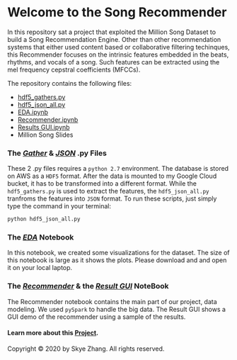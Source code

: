 # Welcome to the Song Recommender

In this repository sat a project that exploited the Million Song Dataset to build a Song Recommendation Engine. Other than other recommendation systems that either used content based or collaborative filtering techinques, this Recommender focuses on the intrinsic features embedded in the beats, rhythms, and vocals of a song. Such features can be extracted using the mel frequency cepstral coefficients (MFCCs).

The repository contains the following files:

* [hdf5_gathers.py](hdf5_gathers.py)
* [hdf5_json_all.py](hdf5_json_all.py)
* [EDA.ipynb](EDA.ipynb)
* [Recommender.ipynb](Recommender.ipynb)
* [Results GUI.ipynb](Results%20GUI.ipynb)
* Million Song Slides

### The *[Gather](hdf5_gathers.py)* & *[JSON](hdf5_json_all.py)* .py Files

These 2 .py files requires a ```python 2.7``` environment. The database is stored on AWS as a ```HDF5``` format. After the data is mounted to my Google Cloud bucket, it has to be transformed into a different format. While the ```hdf5_gathers.py```  is used to extract the features, the ```hdf5_json_all.py``` tranfroms the features into ```JSON``` format. To run these scripts, just simply type the command in your terminal:

```python
python hdf5_json_all.py
```

### The *[EDA](EDA.ipynb)* Notebook

In this notebook, we created some visualizations for the dataset. The size of this notebook is large as it shows the plots. Please download and and open it on your local laptop.

### The *[Recommender](Recommender.ipynb)* & the *[Result GUI](Results%20GUI.ipynb)* NoteBook

The Recommender notebook contains the main part of our project, data modeling. We used ```pySpark``` to handle the big data. The Result GUI shows a GUI demo of the recommender using a sample of the results.

#### Learn more about this [Project](Million%20Song%20slides.pdf).

Copyright &copy; 2020 by Skye Zhang. All rights reserved.
